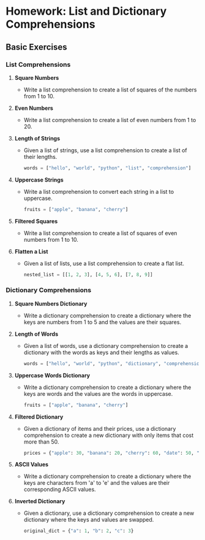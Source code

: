 # Homework: List and Dictionary Comprehensions

## Basic Exercises

### List Comprehensions

1. **Square Numbers**

   - Write a list comprehension to create a list of squares of the numbers from 1 to 10.

2. **Even Numbers**

   - Write a list comprehension to create a list of even numbers from 1 to 20.

3. **Length of Strings**

   - Given a list of strings, use a list comprehension to create a list of their lengths.
     ```python
     words = ["hello", "world", "python", "list", "comprehension"]
     ```

4. **Uppercase Strings**

   - Write a list comprehension to convert each string in a list to uppercase.
     ```python
     fruits = ["apple", "banana", "cherry"]
     ```

5. **Filtered Squares**

   - Write a list comprehension to create a list of squares of even numbers from 1 to 10.

6. **Flatten a List**
   - Given a list of lists, use a list comprehension to create a flat list.
     ```python
     nested_list = [[1, 2, 3], [4, 5, 6], [7, 8, 9]]
     ```

### Dictionary Comprehensions

1. **Square Numbers Dictionary**

   - Write a dictionary comprehension to create a dictionary where the keys are numbers from 1 to 5 and the values are their squares.

2. **Length of Words**

   - Given a list of words, use a dictionary comprehension to create a dictionary with the words as keys and their lengths as values.
     ```python
     words = ["hello", "world", "python", "dictionary", "comprehension"]
     ```

3. **Uppercase Words Dictionary**

   - Write a dictionary comprehension to create a dictionary where the keys are words and the values are the words in uppercase.
     ```python
     fruits = ["apple", "banana", "cherry"]
     ```

4. **Filtered Dictionary**

   - Given a dictionary of items and their prices, use a dictionary comprehension to create a new dictionary with only items that cost more than 50.
     ```python
     prices = {"apple": 30, "banana": 20, "cherry": 60, "date": 50, "fig": 70}
     ```

5. **ASCII Values**

   - Write a dictionary comprehension to create a dictionary where the keys are characters from 'a' to 'e' and the values are their corresponding ASCII values.

6. **Inverted Dictionary**
   - Given a dictionary, use a dictionary comprehension to create a new dictionary where the keys and values are swapped.
     ```python
     original_dict = {"a": 1, "b": 2, "c": 3}
     ```
